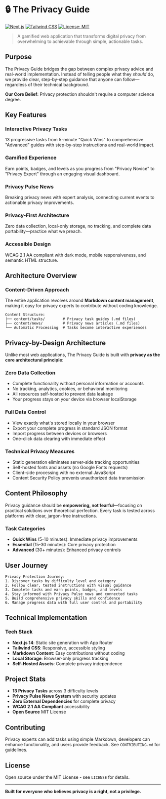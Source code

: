 # 🔒 The Privacy Guide

[![Next.js](https://img.shields.io/badge/Next.js-14-black?style=for-the-badge&logo=next.js)](https://nextjs.org/)
[![Tailwind CSS](https://img.shields.io/badge/Tailwind-CSS-blue?style=for-the-badge&logo=tailwind-css)](https://tailwindcss.com/)
[![License: MIT](https://img.shields.io/badge/License-MIT-yellow?style=for-the-badge)](https://opensource.org/licenses/MIT)

> A gamified web application that transforms digital privacy from overwhelming to achievable through simple, actionable tasks.

## Purpose

The Privacy Guide bridges the gap between complex privacy advice and real-world implementation. Instead of telling people what they *should* do, we provide clear, step-by-step guidance that anyone can follow—regardless of their technical background.

**Our Core Belief:** Privacy protection shouldn't require a computer science degree.

## Key Features

### **Interactive Privacy Tasks**
13 progressive tasks from 5-minute "Quick Wins" to comprehensive "Advanced" guides with step-by-step instructions and real-world impact.

### **Gamified Experience**  
Earn points, badges, and levels as you progress from "Privacy Novice" to "Privacy Expert" through an engaging visual dashboard.

### **Privacy Pulse News**
Breaking privacy news with expert analysis, connecting current events to actionable privacy improvements.

### **Privacy-First Architecture**
Zero data collection, local-only storage, no tracking, and complete data portability—practice what we preach.

### **Accessible Design**
WCAG 2.1 AA compliant with dark mode, mobile responsiveness, and semantic HTML structure.

## Architecture Overview

### **Content-Driven Approach**
The entire application revolves around **Markdown content management**, making it easy for privacy experts to contribute without coding knowledge.

```
Content Structure:
├── content/tasks/        # Privacy task guides (.md files)
├── content/news/         # Privacy news articles (.md files)
└── Automatic Processing  # Tasks become interactive experiences
```

## Privacy-by-Design Architecture

Unlike most web applications, The Privacy Guide is built with **privacy as the core architectural principle**:

### **Zero Data Collection**
- Complete functionality without personal information or accounts
- No tracking, analytics, cookies, or behavioral monitoring  
- All resources self-hosted to prevent data leakage
- Your progress stays on your device via browser localStorage

### **Full Data Control**
- View exactly what's stored locally in your browser
- Export your complete progress in standard JSON format
- Import progress between devices or browsers
- One-click data clearing with immediate effect

### **Technical Privacy Measures**
- Static generation eliminates server-side tracking opportunities
- Self-hosted fonts and assets (no Google Fonts requests)
- Client-side processing with no external JavaScript
- Content Security Policy prevents unauthorized data transmission

## Content Philosophy

Privacy guidance should be **empowering, not fearful**—focusing on practical solutions over theoretical perfection. Every task is tested across platforms with clear, jargon-free instructions.

### **Task Categories**
- **Quick Wins** (5-10 minutes): Immediate privacy improvements
- **Essential** (15-30 minutes): Core privacy protection  
- **Advanced** (30+ minutes): Enhanced privacy controls

## User Journey

```
Privacy Protection Journey:
1. Discover tasks by difficulty level and category
2. Follow clear, tested instructions with visual guidance  
3. Complete tasks and earn points, badges, and levels
4. Stay informed with Privacy Pulse news and connected tasks
5. Build comprehensive privacy skills and confidence
6. Manage progress data with full user control and portability
```

## Technical Implementation

### **Tech Stack**
- **Next.js 14**: Static site generation with App Router
- **Tailwind CSS**: Responsive, accessible styling
- **Markdown Content**: Easy contributions without coding
- **Local Storage**: Browser-only progress tracking
- **Self-Hosted Assets**: Complete privacy independence

## Project Stats

- **13 Privacy Tasks** across 3 difficulty levels
- **Privacy Pulse News System** with security updates  
- **Zero External Dependencies** for complete privacy
- **WCAG 2.1 AA Compliant** accessibility
- **Open Source** MIT License

## Contributing

Privacy experts can add tasks using simple Markdown, developers can enhance functionality, and users provide feedback. See `CONTRIBUTING.md` for guidelines.

## License

Open source under the MIT License - see `LICENSE` for details.

---

**Built for everyone who believes privacy is a right, not a privilege.**
